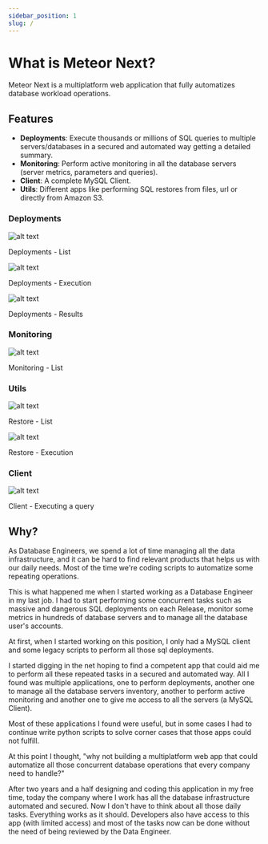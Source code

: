 ```yaml
---
sidebar_position: 1
slug: /
---
```


# What is Meteor Next?

Meteor Next is a multiplatform web application that fully automatizes database workload operations.

## Features

- **Deployments**: Execute thousands or millions of SQL queries to multiple servers/databases in a secured and automated way getting a detailed summary.
- **Monitoring**: Perform active monitoring in all the database servers (server metrics, parameters and queries).
- **Client**: A complete MySQL Client.
- **Utils**: Different apps like performing SQL restores from files, url or directly from Amazon S3.

### Deployments

![alt text](../../assets/deployments/deployments.png "Deployments - List")

<p style={{textAlign:"center", marginTop:"-10px"}}>Deployments - List</p>

![alt text](../../assets/deployments/execution.png "Deployments - Execution")

<p style={{textAlign:"center", marginTop:"-10px"}}>Deployments - Execution</p>

![alt text](../../assets/deployments3.png "Deployments - Results")

<p style={{textAlign:"center", marginTop:"-10px"}}>Deployments - Results</p>

### Monitoring

![alt text](../../assets/monitoring.png "Monitoring")

<p style={{textAlign:"center", marginTop:"-10px"}}>Monitoring - List</p>

### Utils

![alt text](../../assets/restore1.png "Restore - List")

<p style={{textAlign:"center", marginTop:"-10px"}}>Restore - List</p>

![alt text](../../assets/restore2.png "Restore - Execution")

<p style={{textAlign:"center", marginTop:"-10px"}}>Restore - Execution</p>

### Client

![alt text](../../assets/client.png "Client")

<p style={{textAlign:"center", marginTop:"-10px"}}>Client - Executing a query</p>

## Why?

As Database Engineers, we spend a lot of time managing all the data infrastructure, and it can be hard to find relevant products that helps us with our daily needs. Most of the time we're coding scripts to automatize some repeating operations.

This is what happened me when I started working as a Database Engineer in my last job. I had to start performing some concurrent tasks such as massive and dangerous SQL deployments on each Release, monitor some metrics in hundreds of database servers and to manage all the database user's accounts.

At first, when I started working on this position, I only had a MySQL client and some legacy scripts to perform all those sql deployments.

I started digging in the net hoping to find a competent app that could aid me to perform all these repeated tasks in a secured and automated way. All I found was multiple applications, one to perform deployments, another one to manage all the database servers inventory, another to perform active monitoring and another one to give me access to all the servers (a MySQL Client).

Most of these applications I found were useful, but in some cases I had to continue write python scripts to solve corner cases that those apps could not fulfill.

At this point I thought, "why not building a multiplatform web app that could automatize all those concurrent database operations that every company need to handle?"

After two years and a half designing and coding this application in my free time, today the company where I work has all the database infrastructure automated and secured. Now I don't have to think about all those daily tasks. Everything works as it should. Developers also have access to this app (with limited access) and most of the tasks now can be done without the need of being reviewed by the Data Engineer.
